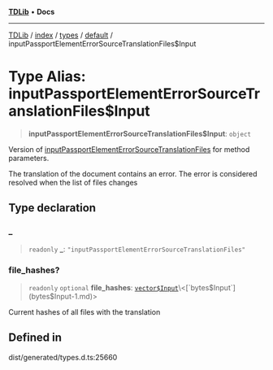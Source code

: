 [**TDLib**](../../../../../../README.md) • **Docs**

***

[TDLib](../../../../../../modules.md) / [index](../../../../../README.md) / [types](../../../README.md) / [default](../README.md) / inputPassportElementErrorSourceTranslationFiles$Input

# Type Alias: inputPassportElementErrorSourceTranslationFiles$Input

> **inputPassportElementErrorSourceTranslationFiles$Input**: `object`

Version of [inputPassportElementErrorSourceTranslationFiles](inputPassportElementErrorSourceTranslationFiles.md) for method parameters.

The translation of the document contains an error. The error is considered resolved when the list of files changes

## Type declaration

### \_

> `readonly` **\_**: `"inputPassportElementErrorSourceTranslationFiles"`

### file\_hashes?

> `readonly` `optional` **file\_hashes**: [`vector$Input`](vector$Input.md)\<[`bytes$Input`](bytes$Input-1.md)\>

Current hashes of all files with the translation

## Defined in

dist/generated/types.d.ts:25660
